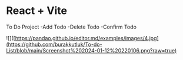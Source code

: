 # React + Vite
To Do Project 
-Add Todo
-Delete Todo
-Confirm Todo


![]([https://pandao.github.io/editor.md/examples/images/4.jpg](https://github.com/burakkutluk/To-do-List/blob/main/Screenshot%202024-01-12%20220106.png?raw=true)
